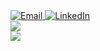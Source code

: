 <a href="mailto:renanfilipe10@hotmail.com">
  <img alt="Email"
    src="https://img.shields.io/badge/-Hotmail-0078D4?style=for-the-badge&logo=microsoft-outlook&logoColor=white&link=mailto:renanfilipe10@hotmail.com">
</a>

<a href="https://www.linkedin.com/in/renanfilipe/">
  <img alt="LinkedIn"
    src="https://img.shields.io/badge/-LinkedIn-blue?style=for-the-badge&logo=Linkedin&logoColor=white">
</a>
<br>
<img src="https://github-readme-stats.vercel.app/api?username=renanfilipe&show_icons=true&count_private=true&hide=stars" />
<br>
<img src="https://github-readme-stats.vercel.app/api/top-langs/?username=renanfilipe&hide=jupyter%20notebook,python,objective-c" />
